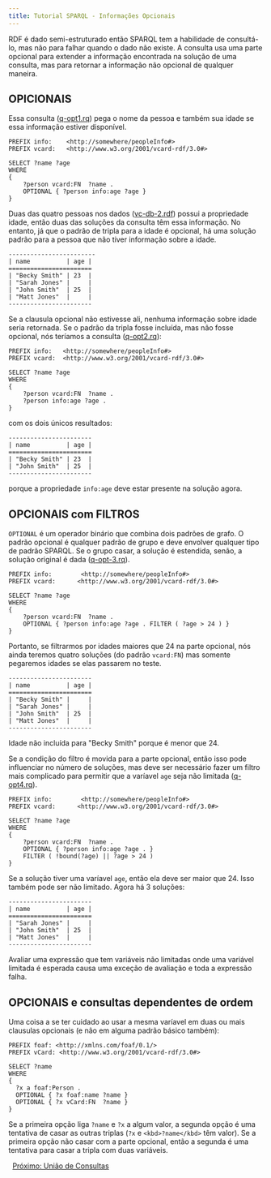 ```yaml
---
title: Tutorial SPARQL - Informações Opcionais
---
```


RDF é dado semi-estruturado então SPARQL tem a habilidade de consultá-lo, mas não para falhar quando o dado não existe. A consulta usa uma parte opcional para extender a informação encontrada na solução de uma consulta, mas para retornar a informação não opcional de qualquer maneira.

## OPICIONAIS

Essa consulta ([q-opt1.rq](sparql_data/q-opt1.rq)) pega o nome da pessoa e também sua idade se essa informação estiver disponível.

    PREFIX info:    <http://somewhere/peopleInfo#>
    PREFIX vcard:   <http://www.w3.org/2001/vcard-rdf/3.0#>

    SELECT ?name ?age
    WHERE
    {
        ?person vcard:FN  ?name .
        OPTIONAL { ?person info:age ?age }
    }

Duas das quatro pessoas nos dados ([vc-db-2.rdf](sparql_data/vc-db-2.rdf)) possui a propriedade idade, então duas das soluções da consulta têm essa informação. No entanto, já que o padrão de tripla para a idade é opcional, há uma solução padrão para a pessoa que não tiver informação sobre a idade.

    ------------------------
    | name          | age |
    =======================
    | "Becky Smith" | 23  |
    | "Sarah Jones" |     |
    | "John Smith"  | 25  |
    | "Matt Jones"  |     |
    -----------------------

Se a clausula opcional não estivesse ali, nenhuma informação sobre idade seria retornada. Se o padrão da tripla fosse incluída, mas não fosse opcional, nós teríamos a consulta ([q-opt2.rq](sparql_data/q-opt2.rq)):

    PREFIX info:   <http://somewhere/peopleInfo#>
    PREFIX vcard:  <http://www.w3.org/2001/vcard-rdf/3.0#>

    SELECT ?name ?age
    WHERE
    {
        ?person vcard:FN  ?name .
        ?person info:age ?age .
    }

com os dois únicos resultados:

    -----------------------
    | name          | age |
    =======================
    | "Becky Smith" | 23  |
    | "John Smith"  | 25  |
    -----------------------

porque a propriedade `info:age` deve estar presente na solução agora.	

## OPCIONAIS com FILTROS

`OPTIONAL` é um operador binário que combina dois padrões de grafo. O padrão opcional é qualquer padrão de grupo e deve envolver qualquer tipo de padrão SPARQL. Se o grupo casar, a solução é estendida, senão, a solução original é dada ([q-opt-3.rq](sparql_data/q-opt3.rq)).

    PREFIX info:        <http://somewhere/peopleInfo#>
    PREFIX vcard:      <http://www.w3.org/2001/vcard-rdf/3.0#>

    SELECT ?name ?age
    WHERE
    {
        ?person vcard:FN  ?name .
        OPTIONAL { ?person info:age ?age . FILTER ( ?age > 24 ) }
    }

Portanto, se filtrarmos por idades maiores que 24 na parte opcional, nós ainda teremos quatro soluções (do padrão `vcard:FN`) mas somente pegaremos idades se elas passarem no teste.
	
    -----------------------
    | name          | age |
    =======================
    | "Becky Smith" |     |
    | "Sarah Jones" |     |
    | "John Smith"  | 25  |
    | "Matt Jones"  |     |
    -----------------------

Idade não incluída para  "Becky Smith"  porque é menor que 24.
	
Se a condição do filtro é movida para a parte opcional, então isso pode influenciar no número de soluções, mas deve ser necessário fazer um filtro mais complicado para permitir que a varíavel `age` seja não limitada ([q-opt4.rq](sparql_data/q-opt4.rq)).

    PREFIX info:        <http://somewhere/peopleInfo#>
    PREFIX vcard:      <http://www.w3.org/2001/vcard-rdf/3.0#>

    SELECT ?name ?age
    WHERE
    {
        ?person vcard:FN  ?name .
        OPTIONAL { ?person info:age ?age . }
        FILTER ( !bound(?age) || ?age > 24 )
    }

Se a solução tiver uma varíavel `age`, então ela deve ser maior que 24. Isso também pode ser não limitado. Agora há 3 soluções:

    -----------------------
    | name          | age |
    =======================
    | "Sarah Jones" |     |
    | "John Smith"  | 25  |
    | "Matt Jones"  |     |
    -----------------------

Avaliar uma expressão que tem variáveis não limitadas onde uma variável limitada é esperada causa uma exceção de avaliação e toda a expressão falha.	
	

## OPCIONAIS e consultas dependentes de ordem

Uma coisa a se ter cuidado ao usar a mesma varíavel em duas ou mais clausulas opcionais (e não em alguma padrão básico também):

    PREFIX foaf: <http://xmlns.com/foaf/0.1/>
    PREFIX vCard: <http://www.w3.org/2001/vcard-rdf/3.0#>

    SELECT ?name
    WHERE
    {
      ?x a foaf:Person .
      OPTIONAL { ?x foaf:name ?name }
      OPTIONAL { ?x vCard:FN  ?name }
    }

Se a primeira opção liga `?name` e `?x` a algum valor, a segunda opção é uma tentativa de casar as outras triplas (`?x` e `<kbd>?name</kbd>` têm valor). Se a primeira opção não casar com a parte opcional, então a segunda é uma tentativa para casar a tripla com duas variáveis.

 
[Próximo: União de Consultas](sparql_union_pt.html)



